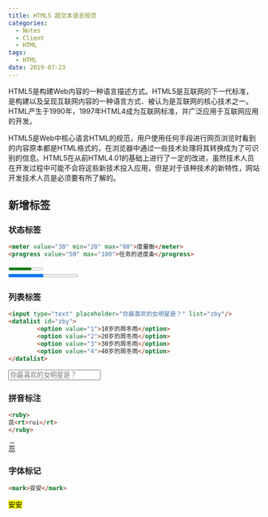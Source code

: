 ```yaml
---
title: HTML5 超文本语言规范
categories:
  - Notes
  - Client
  - HTML
tags:
  - HTML
date: 2019-07-23
---
```


HTML5是构建Web内容的一种语言描述方式。HTML5是互联网的下一代标准，是构建以及呈现互联网内容的一种语言方式．被认为是互联网的核心技术之一。HTML产生于1990年，1997年HTML4成为互联网标准，并广泛应用于互联网应用的开发。

HTML5是Web中核心语言HTML的规范，用户使用任何手段进行网页浏览时看到的内容原本都是HTML格式的，在浏览器中通过一些技术处理将其转换成为了可识别的信息。HTML5在从前HTML4.01的基础上进行了一定的改进，虽然技术人员在开发过程中可能不会将这些新技术投入应用，但是对于该种技术的新特性，网站开发技术人员是必须要有所了解的。

<!-- more -->

## 新增标签

### 状态标签

~~~html
<meter value="30" min="20" max="80">度量衡</meter>
<progress value="50" max="100">任务的进度条</progress>
~~~

<meter value="60" min="20" max="80"></meter><br />
<progress value="50" max="100"></progress><br  />

### 列表标签

~~~html
<input type="text" placeholder="你最喜欢的女明星是？" list="zby"/>
<datalist id="zby">
		<option value="1">10岁的周冬雨</option>
		<option value="2">20岁的周冬雨</option>
		<option value="3">30岁的周冬雨</option>
		<option value="4">40岁的周冬雨</option>
</datalist>
~~~

<input type="text" placeholder="你最喜欢的女明星是？" list="zby"/>
<datalist id="zby">
		<option value="1">10岁的周冬雨</option>
		<option value="2">20岁的周冬雨</option>
		<option value="3">30岁的周冬雨</option>
		<option value="4">40岁的周冬雨</option>
</datalist>

### 拼音标注

~~~html
<ruby>
蕊<rt>rui</rt>
</ruby>
~~~

<ruby>蕊<rt>rui</rt></ruby>

### 字体标记

~~~html
<mark>安安</mark>
~~~

<mark>安安</mark>

